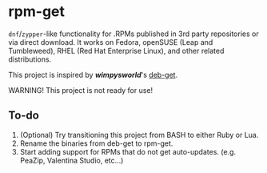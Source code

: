# rpm-get

`dnf`/`zypper`-like functionality for .RPMs published in 3rd party repositories or via direct download. It works on Fedora, openSUSE (Leap and Tumbleweed), RHEL (Red Hat Enterprise Linux), and other related distributions.

This project is inspired by **_wimpysworld_**'s [deb-get](https://github.com/wimpysworld/deb-get).

WARNING! This project is not ready for use!

## To-do

1. (Optional) Try transitioning this project from BASH to either Ruby or Lua.
2. Rename the binaries from deb-get to rpm-get.
3. Start adding support for RPMs that do not get auto-updates. (e.g. PeaZip, Valentina Studio, etc...)
